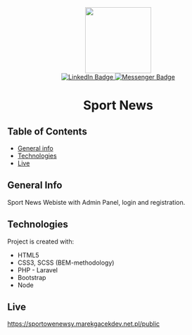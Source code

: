 <div align="center">
  <img src="https://media4.giphy.com/media/M9kgjEsLG6LMbYC9dl/giphy.gif?cid=ecf05e47lhf5yvp8z16kerd354beyo5e6fxfuk0mftzb1212&rid=giphy.gif&ct=g" width="150"/>
  <div id="badges">
  <a href="https://www.linkedin.com/in/marek-gacek">
    <img src="https://img.shields.io/badge/LinkedIn-blue?style=for-the-badge&logo=linkedin&logoColor=white" alt="LinkedIn Badge"/>
  </a>
    <a href="https://m.me/marek.gacek.9465">
    <img src="https://img.shields.io/badge/Messenger-white?style=for-the-badge&logo=messenger&logoColor=blue" alt="Messenger Badge"/>
  </a> 
  </div>



# Sport News 

<div align="left">

## Table of Contents
* [General info](#general-info)
* [Technologies](#technologies)
* [Live](#live)

## General Info
Sport News Webiste with Admin Panel, login and registration.

## Technologies
Project is created with:
* HTML5
* CSS3, SCSS (BEM-methodology)
* PHP - Laravel
* Bootstrap
* Node

## Live
https://sportowenewsy.marekgacekdev.net.pl/public
</div>




